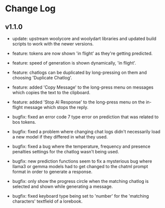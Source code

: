 # Change Log

## v1.1.0

* update: upstream woolycore and woolydart libraries and updated build scripts to work with the newer versions.

* feature: tokens are now shown 'in flight' as they're getting predicted.
* feature: speed of generation is shown dynamically, 'in flight'.
* feature: chatlogs can be duplicated by long-pressing on them and choosing 'Duplicate Chatlog'.
* feature: added 'Copy Message' to the long-press menu on messages which copies the text to the clipboard.
* feature: added 'Stop AI Response'  to the long-press menu on the in-flight message which stops the reply.

* bugfix: fixed an error code 7 type error on prediction that was related to bos tokens.
* bugfix: fixed a problem where changing chat logs didn't necessarily load a new model if they differed in what they used.
* bugfix: fixed a bug where the temperature, frequency and presence penalties settings for the chatlog wasn't being used.
* bugfix: new prediction functions seem to fix a mysterious bug where llama3 or gemma models had to get changed
  to the chatml prompt format in order to generate a response.
* bugfix: only show the progress circle when the matching chatlog is selected and shown while generating a message.
* bugfix: fixed keyboard type being set to 'number' for the 'matching characters' textfield of a lorebook.
